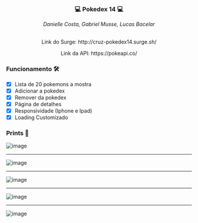 ### <p align="center">💻 Pokedex 14 💻</p>

<div align="center" margin-bottom="10px">
  <i>Danielle Costa, Gabriel Musse, Lucas Bacelar</i>
</div> 
&nbsp
<p align="center">Link do Surge: http://cruz-pokedex14.surge.sh/</p>
<p align="center">Link da API: https://pokeapi.co/</p>

### Funcionamento 🛠

- [x] Lista de 20 pokemons a mostra
- [x] Adicionar a pokedex
- [x] Remover da pokedex
- [x] Página de detalhes
- [x] Responsividade (Iphone e Ipad)
- [x] Loading Customizado

### Prints 🎨
![image](https://user-images.githubusercontent.com/60359003/115906773-5c654380-a43e-11eb-8fa1-a06d6951f369.png)

***
![image](https://user-images.githubusercontent.com/60359003/115906788-625b2480-a43e-11eb-83a5-45b6cfab15a8.png)


***
![image](https://user-images.githubusercontent.com/60359003/115906802-68510580-a43e-11eb-9270-ce7afab15e5c.png)

***
![image](https://user-images.githubusercontent.com/60359003/115907413-35f3d800-a43f-11eb-92c6-8409ce80d1ce.png)

***
![image](https://user-images.githubusercontent.com/60359003/115907430-3b512280-a43f-11eb-93c6-ffe46e693ec8.png)
